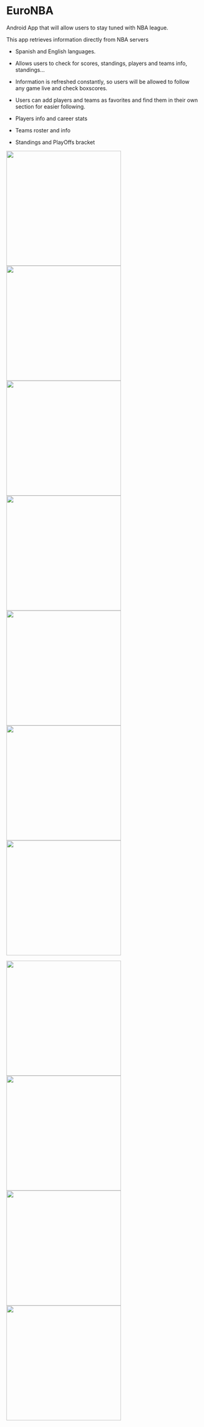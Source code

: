 # EuroNBA
Android App that will allow users to stay tuned with NBA league.

This app retrieves information directly from NBA servers

- Spanish and English languages.

- Allows users to check for scores, standings, players and teams info, standings...

- Information is refreshed constantly, so users will be allowed to follow any game live and check boxscores.

- Users can add players and teams as favorites and find them in their own section for easier following.

- Players info and career stats

- Teams roster and info

- Standings and PlayOffs bracket

<img src="https://user-images.githubusercontent.com/77646898/123550831-a258c380-d76f-11eb-9054-c677f8c108ab.png" width="300"> <img src="https://user-images.githubusercontent.com/77646898/123550843-abe22b80-d76f-11eb-81c1-5091993aa8f4.png" width="300">
<img src="https://user-images.githubusercontent.com/77646898/123550845-af75b280-d76f-11eb-98ee-9871501f707f.png" width="300">
<img src="https://user-images.githubusercontent.com/77646898/123550849-b3093980-d76f-11eb-93d1-1269755bb848.png" width="300">
<img src="https://user-images.githubusercontent.com/77646898/123550851-b4d2fd00-d76f-11eb-8825-d90e1c13a45e.png" width="300">
<img src="https://user-images.githubusercontent.com/77646898/123550853-b6042a00-d76f-11eb-9068-58c330ad16a0.png" width="300">
<img src="https://user-images.githubusercontent.com/77646898/123550856-b8668400-d76f-11eb-8dfd-711205dbbeb9.png" width="300">

<img src="https://user-images.githubusercontent.com/77646898/123550849-b3093980-d76f-11eb-93d1-1269755bb848.png" width="300">
<img src="https://user-images.githubusercontent.com/77646898/123550862-bd2b3800-d76f-11eb-9d9b-e9f3b2b5d1e5.png" width="300">
<img src="https://user-images.githubusercontent.com/77646898/123550865-c1efec00-d76f-11eb-8a32-37e68236cac9.png" width="300">
<img src="https://user-images.githubusercontent.com/77646898/123550868-c3211900-d76f-11eb-8432-be1b216f478f.png" width="300">

